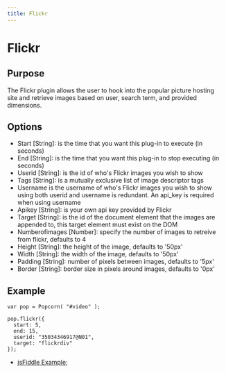```yaml
---
title: Flickr
---
```

# Flickr #

## Purpose ##

The Flickr plugin allows the user to hook into the popular picture hosting site and retrieve images based on user, search term, and provided dimensions.

## Options ##

* Start \[String\]: is the time that you want this plug-in to execute (in seconds)
* End \[String\]: is the time that you want this plug-in to stop executing (in seconds)
* Userid \[String\]: is the id of who's Flickr images you wish to show
* Tags \[String\]: is a mutually exclusive list of image descriptor tags
* Username is the username of who's Flickr images you wish to show using both userid and username is redundant. An api_key is required when using username
* Apikey \[String\]: is your own api key provided by Flickr
* Target \[String\]: is the id of the document element that the images are appended to, this target element must exist on the DOM
* Numberofimages \[Number\]: specify the number of images to retreive from flickr, defaults to 4
* Height \[String\]: the height of the image, defaults to '50px'
* Width \[String\]: the width of the image, defaults to '50px'
* Padding \[String\]: number of pixels between images, defaults to '5px'
* Border \[String\]: border size in pixels around images, defaults to '0px'

## Example ##

    var pop = Popcorn( "#video" );

    pop.flickr({
      start: 5,
      end: 15,
      userid: "35034346917@N01",
      target: "flickrdiv"
    });

* [jsFiddle Example](http://jsfiddle.net/popcornjs/grMCk/);
